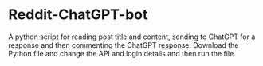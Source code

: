 # Reddit-ChatGPT-bot
A python script for reading post title and content, sending to ChatGPT for a response and then commenting the ChatGPT response. 
Download the Python file and change the API and login details and then run the file. 
